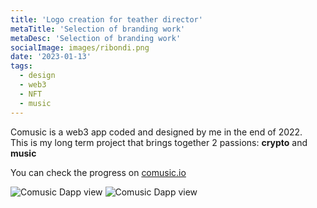 ```yaml
---
title: 'Logo creation for teather director' 
metaTitle: 'Selection of branding work'
metaDesc: 'Selection of branding work'
socialImage: images/ribondi.png
date: '2023-01-13'
tags:
  - design
  - web3
  - NFT
  - music
---
```


Comusic is a web3 app coded and designed by me in the end of 2022.  
This is my long term project that brings together 2 passions: **crypto** and **music**

You can check the progress on [comusic.io](http://www.comusic.io)

![Comusic Dapp view](/images/branding/ribondi/ribondi.png)
![Comusic Dapp view](/images/branding/ribondi/logo_alt.png)

